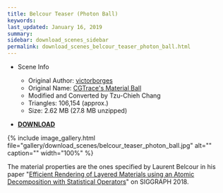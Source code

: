 ```yaml
---
title: Belcour Teaser (Photon Ball)
keywords: 
last_updated: January 16, 2019
summary: 
sidebar: download_scenes_sidebar
permalink: download_scenes_belcour_teaser_photon_ball.html
---
```


* Scene Info
  * Original Author: [victorborges](http://www.blendswap.com/users/view/victorborges)
  * Original Name: [CGTrace's Material Ball](http://www.blendswap.com/blends/view/72153)
  * Modified and Converted by Tzu-Chieh Chang
  * Triangles: 106,154 (approx.)
  * Size: 2.62 MB (27.8 MB unzipped)

* [**DOWNLOAD**](https://drive.google.com/uc?export=download&id=1gZ6ciKiIEaKmjg0HqDlWoyKJ4Fkon15z)

{% include image_gallery.html file="gallery/download_scenes/belcour_teaser_photon_ball.jpg" alt="" caption="" width="100%" %}

The material properties are the ones specified by Laurent Belcour in his paper "[Efficient Rendering of Layered Materials using an Atomic Decomposition with Statistical Operators](https://belcour.github.io/blog/research/2018/05/05/brdf-realtime-layered.html)" on SIGGRAPH 2018.
